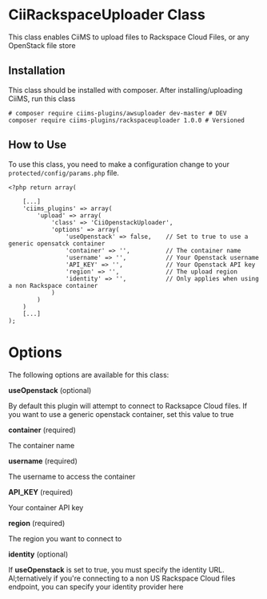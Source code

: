 # CiiRackspaceUploader Class

This class enables CiiMS to upload files to Rackspace Cloud Files, or any OpenStack file store

## Installation

This class should be installed with composer. After installing/uploading CiiMS, run this class

```
# composer require ciims-plugins/awsuploader dev-master # DEV
composer require ciims-plugins/rackspaceuploader 1.0.0 # Versioned
```

## How to Use

To use this class, you need to make a configuration change to your ```protected/config/params.php``` file.

```
<?php return array(

	[...]
	'ciims_plugins' => array(
		'upload' => array(
			'class' => 'CiiOpenstackUploader',
			'options' => array(
				'useOpenstack' => false, 	// Set to true to use a generic opensatck container
				'container' => '', 			// The container name
				'username' => '',     		// Your Openstack username
				'API_KEY' => '', 			// Your Openstack API key
				'region' => '', 	 	 	// The upload region
				'identity' => '', 			// Only applies when using a non Rackspace container
			)
		)
	)
	[...]
);
```

# Options

The following options are available for this class:

__useOpenstack__ (optional)

By default this plugin will attempt to connect to Racksapce Cloud files. If you want to use a generic openstack container, set this value to true

__container__ (required)

The container name

__username__ (required)

The username to access the container

__API_KEY__ (required)

Your container API key

__region__ (required)

The region you want to connect to

__identity__ (optional)

If __useOpenstack__ is set to true, you must specify the identity URL. Al;ternatively if you're connecting to a non US Rackspace Cloud files endpoint, you can specify your identity provider here
